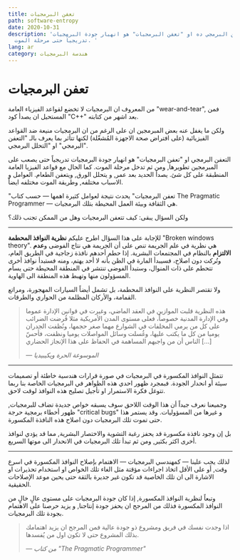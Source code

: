 ```yaml
---
title: تعفن البرمجيات
path: software-entropy
date: 2020-10-31
description: 'التعفن البرمجي ده او "تعفن البرمجيات" هو انهيار جودة البرمجيات
  تدريجياً حتى مرحلة الموت. '
lang: ar
category: هندسة البرمجيات
---
```

# تعفن البرمجيات

من المعروف ان البرمجيات لا تخضع لقواعد الفيزياء العامة "wear-and-tear", فمن المستحيل ان يصدأ كود "C++" بعد اشهر من كتابته. 

ولكن ما يغفل عنه بعض المبرمجين ان على الرغم من ان البرمجيات منيعة ضد القواعد الفيزيائية (على افتراض صحة الاجهزة المُشغّلة) لكنها تتأثر بما يعرف بالـ "التعفن البرمجي" او "التحلل البرمجي". 

التعفن البرمجي او "تعفن البرمجيات" هو انهيار جودة البرمجيات تدريجياً حتى يصعب على المبرمجين تطويرها, ومن ثم تدخل مرحلة الموت. كما الحال مع قواعد الفيزيا العامة المنطبقة على كل شئ. يصدأ الحديد بعد عمر, و يتحلل الورق, ويتعفن الطعام. العوامل و الاسباب مختلفه, وطريقة الموت مختلفه ايضاً. 

"تعفن البرمجيات" يحدث نتيجة لعوامل كثيرة اهمها — حسب كتاب The Pragmatic Programmer — هي الثقافة وبيئة العمل المحيطة بتلك البرمجيات. 

ولكن السؤال يبقى: كيف تتعفن البرمجيات وهل من الممكن تجنب ذلك؟

<hr/> 

للإجابة على هذا السؤال اطرح عليكم **نظرية النوافذ المحطمة** "Broken windows theory". هي نظرية في علم الجريمة تنص على أن الجريمة هي نتاج الفوضى و**عدم الالتزام** بالنظام في المجتمعات البشرية. إذا حطم أحدهم نافذة زجاجية في الطريق العام، وتُركت دون اصلاح، فسيبدأ المارة في الظن بأنه لا أحد يهتم، ومنه فستبدأ نوافذ أخرى تتحطم على ذات المنوال، وستبدأ الفوضى تنتشر في المنطقة المحيطة حتى يسأم المسؤولون منها وتهبط هذه المنطقة الى الهاوية.

ولا تقتصر النظرية على النوافذ المحطمة، بل تشمل أيضاً السيارات المهجورة، ومراتع القمامة، والأركان المظلمة من الحواري والطرقات.

> هذه النظرية قلبت الموازين في العقد الماضي، وغيرت في قوانين الإدارة عموما وفي الإدارة المدنية خصوصاً، فعلى مستوى المدن الأمريكية مثلا فُرضت الضرائب على كل من يرمي المخلفات في الشوارع مهما صغر حجمها، ونُظفت الجدران يوميا من كل ما يكتب عليها، وغُسلت وسائل المواصلات يوميا ونظفت، فأحسّ الناس أن من واجبهم المساهمة في الحفاظ على هذا الإنجاز الحضاري [...]
>
> <cite>— الموسوعة الحرة ويكيبيديا</cite>

<hr/>

تتمثل النوافذ المكسورة في البرمجيات في صورة قرارات هندسية خاطئة أو تصميمات سيئة أو انحدار الجودة. فبمجرد ظهور احدي هذه الظواهر في البرمجيات الخاصة بنا ربما تتوغل فكرة الاستمرار او تأجيل تصليح هذه النوافذ لوقت لاحق. 

وجميعنا نعرف جيداً أن هذا الوقت اللاحق سوف يسبقه خواص جديدة تضاف للبرمجيات, ظهور أخطاء برمجية حرجة "critical bugs" و غيرها من المسؤوليات. وقد يستمر هذا حتى تموت تلك البرمجيات دون اصلاح هذه النافذة المكسورة. 

بل إن وجود نافذة مكسورة قد يحفز رغبة التشوية والاختصار البشرية, مما قد يؤدي لنوافذ أخرى اكثر بكثير, ومن ثم تبدأ تلك البرمجيات في الانحدار الى موتها السريع. 

<hr/>

لذلك يجب علينا — كمهندسي البرمجيات — الاهتمام بإصلاح النوافذ المكسورة في اسرع وقت, أو على الأقل اتخاذ اجراءات مؤقتة مثل الغاء تلك الخواص او استخدام تحذيرات او الاشارة الى ان تلك الخاصية قد تكون غير جديرة بالثقة حتى يحين موعد الإصلاحات الحقيقية.

وتبعاً لنظرية النوافذ المكسورة, إذا كان جودة البرمجيات على مستوى عالٍ خالٍ من النوافذ المكسورة فذلك من المرجح ان يحفز جودة إنتاجنا, و يزيد حرصنا على الاهتمام بجودة تلك البرمجيات. 

>اذا وجدت نفسك في فريق ومشروع ذو جودة عالية فمن المرجح ان يزيد اهتمامك بذلك المشروع حتى لا تكون اول من يُفسدها.
> 
> <cite>— من كتاب "The Pragmatic Programmer"</cite>